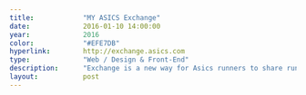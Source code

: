 ```yaml
---
title:            "MY ASICS Exchange"
date:             2016-01-10 14:00:00
year:             2016
color:            "#EFE7DB"
hyperlink:        http://exchange.asics.com
type:             "Web / Design & Front-End"
description:      "Exchange is a new way for Asics runners to share running tips and learn from others. This has been an A to Z design & front-end project with the great people at AQ. iOS is coming soon."
layout:           post
---
```



